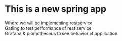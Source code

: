 # This is a new spring app
Where we will be implementing restservice<br>
Gatling to test performance of rest service<br>
Grafana & promotheseus to see behavior of application<br>
